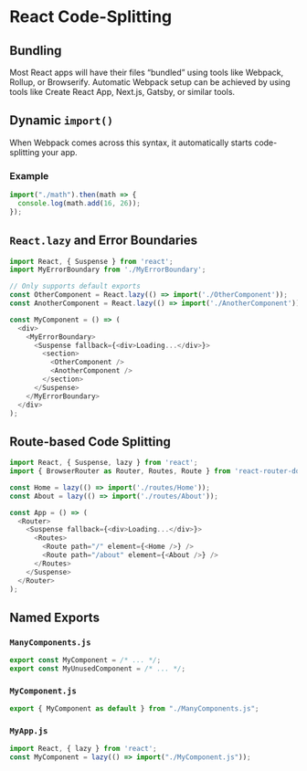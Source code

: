 # React Code-Splitting

## Bundling

Most React apps will have their files “bundled” using tools like Webpack, Rollup, or Browserify. Automatic Webpack setup can be achieved by using tools like Create React App, Next.js, Gatsby, or similar tools.

## Dynamic `import()`

When Webpack comes across this syntax, it automatically starts code-splitting your app.

### Example

```javascript
import("./math").then(math => {
  console.log(math.add(16, 26));
});
```

## `React.lazy` and Error Boundaries

```javascript
import React, { Suspense } from 'react';
import MyErrorBoundary from './MyErrorBoundary';

// Only supports default exports
const OtherComponent = React.lazy(() => import('./OtherComponent'));
const AnotherComponent = React.lazy(() => import('./AnotherComponent'));

const MyComponent = () => (
  <div>
    <MyErrorBoundary>
      <Suspense fallback={<div>Loading...</div>}>
        <section>
          <OtherComponent />
          <AnotherComponent />
        </section>
      </Suspense>
    </MyErrorBoundary>
  </div>
);
```

## Route-based Code Splitting

```javascript
import React, { Suspense, lazy } from 'react';
import { BrowserRouter as Router, Routes, Route } from 'react-router-dom';

const Home = lazy(() => import('./routes/Home'));
const About = lazy(() => import('./routes/About'));

const App = () => (
  <Router>
    <Suspense fallback={<div>Loading...</div>}>
      <Routes>
        <Route path="/" element={<Home />} />
        <Route path="/about" element={<About />} />
      </Routes>
    </Suspense>
  </Router>
);
```

## Named Exports

### `ManyComponents.js`

```javascript
export const MyComponent = /* ... */;
export const MyUnusedComponent = /* ... */;
```

### `MyComponent.js`

```javascript
export { MyComponent as default } from "./ManyComponents.js";
```

### `MyApp.js`

```javascript
import React, { lazy } from 'react';
const MyComponent = lazy(() => import("./MyComponent.js"));
```